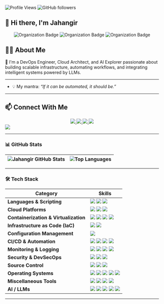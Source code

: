 ![Profile Views](https://komarev.com/ghpvc/?username=jahangir842&label=Profile%20Views&color=0e75b6&style=flat) <img src="https://img.shields.io/github/followers/jahangir842?label=Followers&style=social" alt="GitHub followers"/>
## 👋 Hi there, I'm Jahangir
<div align="center">
  <img src="https://img.shields.io/badge/DevOps Engineer-blue?style=for-the-badge&logo=artificial-intelligence&logoColor=white" alt="Organization Badge"/>
    <img src="https://img.shields.io/badge/Cloud Architect-blue?style=for-the-badge&logo=artificial-intelligence&logoColor=white" alt="Organization Badge"/>
    <img src="https://img.shields.io/badge/AI Explorer-blue?style=for-the-badge&logo=artificial-intelligence&logoColor=white" alt="Organization Badge"/>
</div>

## 👨‍💻 About Me

🚀 I'm a DevOps Engineer, Cloud Architect, and AI Explorer passionate about building scalable infrastructure, automating workflows, and integrating intelligent systems powered by LLMs.

---

- 💡 My mantra: *“If it can be automated, it should be.”*

---

## 📫 Connect With Me

<div align="center">
  <a href="mailto:jahangir80842@gmail.com">
    <img src="https://img.shields.io/badge/Gmail-D14836?style=for-the-badge&logo=gmail&logoColor=white" />
  </a>
  <a href="https://www.linkedin.com/in/jahangir-a-45886428a/">
    <img src="https://img.shields.io/badge/LinkedIn-0077B5?style=for-the-badge&logo=linkedin&logoColor=white" />
  </a>
  <a href="https://medium.com/@jahangir80842" target="_blank">
    <img src="https://img.shields.io/badge/Medium-12100E?style=for-the-badge&logo=medium&logoColor=white" />
  </a>
  <a href="https://your-portal-link.com" target="_blank">
    <img src="https://img.shields.io/badge/Portal-blueviolet?style=for-the-badge&logo=google-chrome&logoColor=white" />
  </a>
</div>

  <!-- Green -->
  <a href="https://your-portal-link.com" target="_blank">
    <img src="https://img.shields.io/badge/Portal-28a745?style=for-the-badge&logo=google-chrome&logoColor=white" />
  </a>
  
</div>


---

### 📊 GitHub Stats

| ![Jahangir GitHub Stats](https://github-readme-stats.vercel.app/api?username=jahangir842&rank_icon=percentile&show_icons=true&theme=tokyonight&border_radius=8) | ![Top Languages](https://github-readme-stats.vercel.app/api/top-langs/?username=jahangir842&layout=compact&theme=tokyonight) |
|--|--|

---

### 🛠 **Tech Stack** 

| Category        | Skills        |
|-----------------|---------------|
| **Languages & Scripting** | <img src="https://img.shields.io/badge/Python-3776AB?style=for-the-badge&logo=python&logoColor=white"/> <img src="https://img.shields.io/badge/Bash-121011?style=for-the-badge&logo=gnu-bash&logoColor=white"/> <img src="https://img.shields.io/badge/YAML-000000?style=for-the-badge&logo=yaml&logoColor=white"/> |
| **Cloud Platforms** | <img src="https://img.shields.io/badge/AWS-232F3E?style=for-the-badge&logo=amazon-aws&logoColor=white"/> <img src="https://img.shields.io/badge/Azure-0078D4?style=for-the-badge&logo=microsoft-azure&logoColor=white"/> <img src="https://img.shields.io/badge/GCP-4285F4?style=for-the-badge&logo=google-cloud&logoColor=white"/> |
| **Containerization & Virtualization** | <img src="https://img.shields.io/badge/Docker-2496ED?style=for-the-badge&logo=docker&logoColor=white"/> <img src="https://img.shields.io/badge/Kubernetes-326CE5?style=for-the-badge&logo=kubernetes&logoColor=white"/> <img src="https://img.shields.io/badge/Singularity-009FDA?style=for-the-badge&logo=singularity&logoColor=white"/> <img src="https://img.shields.io/badge/Vagrant-1868F2?style=for-the-badge&logo=vagrant&logoColor=white"/> |
| **Infrastructure as Code (IaC)** | <img src="https://img.shields.io/badge/Terraform-623CE4?style=for-the-badge&logo=terraform&logoColor=white"/> <img src="https://img.shields.io/badge/CloudFormation-FF4F8B?style=for-the-badge&logo=aws-cloudformation&logoColor=white"/> |
| **Configuration Management** | <img src="https://img.shields.io/badge/Ansible-EE0000?style=for-the-badge&logo=ansible&logoColor=white"/> |
| **CI/CD & Automation** | <img src="https://img.shields.io/badge/GitHub_Actions-2088FF?style=for-the-badge&logo=github-actions&logoColor=white"/> <img src="https://img.shields.io/badge/Azure_DevOps-0078D7?style=for-the-badge&logo=azure-devops&logoColor=white"/> <img src="https://img.shields.io/badge/GitLab_CI-FC6D26?style=for-the-badge&logo=gitlab&logoColor=white"/> <img src="https://img.shields.io/badge/ArgoCD-EF7B4D?style=for-the-badge&logo=argo&logoColor=white"/> |
| **Monitoring & Logging** | <img src="https://img.shields.io/badge/Prometheus-E6522C?style=for-the-badge&logo=prometheus&logoColor=white"/> <img src="https://img.shields.io/badge/Grafana-F46800?style=for-the-badge&logo=grafana&logoColor=white"/> <img src="https://img.shields.io/badge/ELK-005571?style=for-the-badge&logo=elastic-stack&logoColor=white"/> <img src="https://img.shields.io/badge/Zabbix-CC0000?style=for-the-badge&logo=zabbix&logoColor=white"/> |
| **Security & DevSecOps** | <img src="https://img.shields.io/badge/HashiCorp_Vault-000000?style=for-the-badge&logo=vault&logoColor=white"/> <img src="https://img.shields.io/badge/Snyk-4C4A73?style=for-the-badge&logo=snyk&logoColor=white"/> <img src="https://img.shields.io/badge/Trivy-9D38BD?style=for-the-badge&logo=trivy&logoColor=white"/> |
| **Source Control** | <img src="https://img.shields.io/badge/Git-E44C30?style=for-the-badge&logo=git&logoColor=white"/> <img src="https://img.shields.io/badge/GitHub-000000?style=for-the-badge&logo=github&logoColor=white"/> <img src="https://img.shields.io/badge/Bitbucket-0052CC?style=for-the-badge&logo=bitbucket&logoColor=white"/> |
| **Operating Systems** | <img src="https://img.shields.io/badge/Linux-FCC624?style=for-the-badge&logo=linux&logoColor=black"/> <img src="https://img.shields.io/badge/Ubuntu-E95420?style=for-the-badge&logo=ubuntu&logoColor=white"/> <img src="https://img.shields.io/badge/CentOS-262577?style=for-the-badge&logo=centos&logoColor=white"/> <img src="https://img.shields.io/badge/Rocky_Linux-10B981?style=for-the-badge&logo=rockylinux&logoColor=white"/> <img src="https://img.shields.io/badge/AlmaLinux-16A1DC?style=for-the-badge&logo=almalinux&logoColor=white"/> |
| **Miscellaneous Tools** | <img src="https://img.shields.io/badge/Tmux-1BB91F?style=for-the-badge&logo=tmux&logoColor=white"/> <img src="https://img.shields.io/badge/Nginx-009639?style=for-the-badge&logo=nginx&logoColor=white"/> <img src="https://img.shields.io/badge/Apache-CA2132?style=for-the-badge&logo=apache&logoColor=white"/> <img src="https://img.shields.io/badge/Curl-00599C?style=for-the-badge&logo=curl&logoColor=white"/> |
| **AI / LLMs** | <img src="https://img.shields.io/badge/HuggingFace-FFD21F?style=for-the-badge&logo=huggingface&logoColor=black"/> <img src="https://img.shields.io/badge/Transformers-000000?style=for-the-badge&logo=openai&logoColor=white"/> <img src="https://img.shields.io/badge/OpenAI-412991?style=for-the-badge&logo=openai&logoColor=white"/> <img src="https://img.shields.io/badge/Scikit--learn-F7931E?style=for-the-badge&logo=scikit-learn&logoColor=white"/> <img src="https://img.shields.io/badge/Qdrant-FF6565?style=for-the-badge&logo=qdrant&logoColor=white"/> |

---

